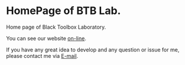 # HomePage of BTB Lab.
Home page of Black Toolbox Laboratory.

You can see our website [on-line](https://blacktoolboxlaboratory.github.io/).

If you have any great idea to develop and any question or issue for me, please contact me via [E-mail](mailto://vannoel@cogman.org).
